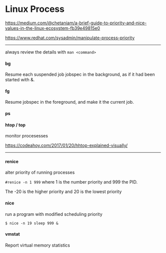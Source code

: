 # Linux Process

https://medium.com/@chetaniam/a-brief-guide-to-priority-and-nice-values-in-the-linux-ecosystem-fb39e49815e0

https://www.redhat.com/sysadmin/manipulate-process-priority

---

always review the details with `man <command>`

#### bg
Resume each suspended job jobspec in the background, as if it had been started with &.

#### fg 
Resume jobspec in the foreground, and make it the current job.

#### ps

#### htop / top
monitor procesesses

https://codeahoy.com/2017/01/20/hhtop-explained-visually/

---

#### renice
alter priority of running processes

`#renice -n 1 999` where 1 is the number priority and 999 the PID.

The -20 is the higher priority and 20 is the lowest priority

#### nice
run a program with modified scheduling priority

`$ nice -n 19 sleep 999 &`

#### vmstat
Report virtual memory statistics
